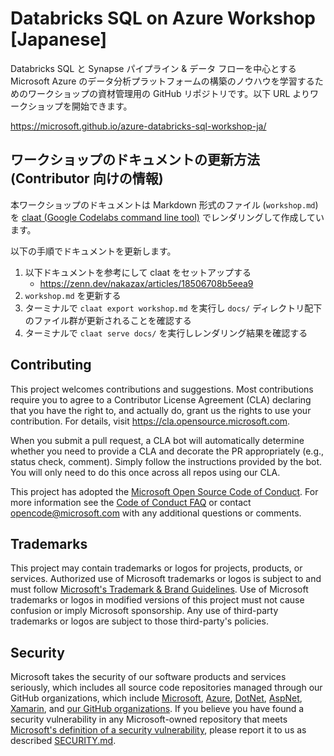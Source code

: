 # Databricks SQL on Azure Workshop [Japanese]
Databricks SQL と Synapse パイプライン & データ フローを中心とする Microsoft Azure のデータ分析プラットフォームの構築のノウハウを学習するためのワークショップの資材管理用の GitHub リポジトリです。以下 URL よりワークショップを開始できます。

https://microsoft.github.io/azure-databricks-sql-workshop-ja/

## ワークショップのドキュメントの更新方法 (Contributor 向けの情報)
本ワークショップのドキュメントは Markdown 形式のファイル (`workshop.md`) を [claat (Google Codelabs command line tool)](https://github.com/googlecodelabs/tools/tree/main/claat) でレンダリングして作成しています。

以下の手順でドキュメントを更新します。

1. 以下ドキュメントを参考にして claat をセットアップする
    - https://zenn.dev/nakazax/articles/18506708b5eea9
2. `workshop.md` を更新する
3. ターミナルで `claat export workshop.md` を実行し `docs/` ディレクトリ配下のファイル群が更新されることを確認する
4. ターミナルで `claat serve docs/` を実行しレンダリング結果を確認する

## Contributing
This project welcomes contributions and suggestions.  Most contributions require you to agree to a
Contributor License Agreement (CLA) declaring that you have the right to, and actually do, grant us
the rights to use your contribution. For details, visit https://cla.opensource.microsoft.com.

When you submit a pull request, a CLA bot will automatically determine whether you need to provide
a CLA and decorate the PR appropriately (e.g., status check, comment). Simply follow the instructions
provided by the bot. You will only need to do this once across all repos using our CLA.

This project has adopted the [Microsoft Open Source Code of Conduct](https://opensource.microsoft.com/codeofconduct/).
For more information see the [Code of Conduct FAQ](https://opensource.microsoft.com/codeofconduct/faq/) or
contact [opencode@microsoft.com](mailto:opencode@microsoft.com) with any additional questions or comments.

## Trademarks
This project may contain trademarks or logos for projects, products, or services. Authorized use of Microsoft 
trademarks or logos is subject to and must follow 
[Microsoft's Trademark & Brand Guidelines](https://www.microsoft.com/en-us/legal/intellectualproperty/trademarks/usage/general).
Use of Microsoft trademarks or logos in modified versions of this project must not cause confusion or imply Microsoft sponsorship.
Any use of third-party trademarks or logos are subject to those third-party's policies.

## Security
Microsoft takes the security of our software products and services seriously, which includes all source code repositories managed through our GitHub organizations, which include [Microsoft](https://github.com/Microsoft), [Azure](https://github.com/Azure), [DotNet](https://github.com/dotnet), [AspNet](https://github.com/aspnet), [Xamarin](https://github.com/xamarin), and [our GitHub organizations](https://opensource.microsoft.com/).
If you believe you have found a security vulnerability in any Microsoft-owned repository that meets [Microsoft's definition of a security vulnerability](https://docs.microsoft.com/en-us/previous-versions/tn-archive/cc751383(v=technet.10)), please report it to us as described [SECURITY.md](SECURITY.md).

